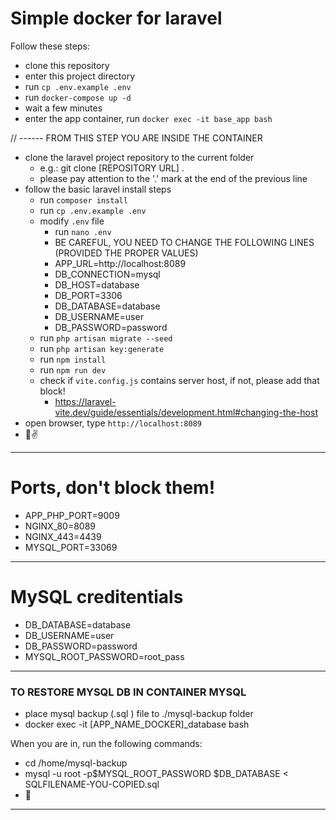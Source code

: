 # Simple docker for laravel

Follow these steps:

- clone this repository
- enter this project directory
- run `cp .env.example .env`
- run `docker-compose up -d`
- wait a few minutes
- enter the app container, run `docker exec -it base_app bash`

// ------ FROM THIS STEP YOU ARE INSIDE THE CONTAINER

- clone the laravel project repository to the current folder
  - e.g.: git clone [REPOSITORY URL] .
  - please pay attention to the '.' mark at the end of the previous line
- follow the basic laravel install steps
  - run `composer install`
  - run `cp .env.example .env`
  - modify `.env` file
    - run `nano .env`
    - BE CAREFUL, YOU NEED TO CHANGE THE FOLLOWING LINES (PROVIDED THE PROPER VALUES)
    - APP_URL=http://localhost:8089
    - DB_CONNECTION=mysql
    - DB_HOST=database
    - DB_PORT=3306
    - DB_DATABASE=database
    - DB_USERNAME=user
    - DB_PASSWORD=password
  - run `php artisan migrate --seed`
  - run `php artisan key:generate`
  - run `npm install`
  - run `npm run dev`
  - check if `vite.config.js` contains server host, if not, please add that block!
    - https://laravel-vite.dev/guide/essentials/development.html#changing-the-host
- open browser, type `http://localhost:8089`
- 🥳✌️

---

# Ports, don't block them!

- APP_PHP_PORT=9009
- NGINX_80=8089
- NGINX_443=4439
- MYSQL_PORT=33069

---

# MySQL creditentials

- DB_DATABASE=database
- DB_USERNAME=user
- DB_PASSWORD=password
- MYSQL_ROOT_PASSWORD=root_pass

---

### TO RESTORE MYSQL DB IN CONTAINER MYSQL

- place mysql backup (.sql ) file to ./mysql-backup folder
- docker exec -it [APP_NAME_DOCKER]\_database bash

When you are in, run the following commands:

- cd /home/mysql-backup
- mysql -u root -p$MYSQL_ROOT_PASSWORD $DB_DATABASE < SQLFILENAME-YOU-COPIED.sql
- 🥳

---
